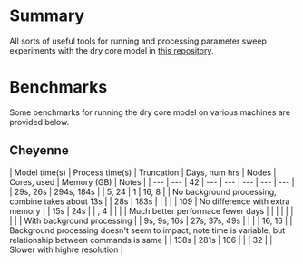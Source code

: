 <!-- Modifications to the GFDL dry core Fortran source for a series of experiments with the thermal damping timescale. For more info, see recent publication. -->
# Summary
All sorts of useful tools for running and processing parameter sweep experiments with the dry core model in [this repository](https://github.com/lukelbd/gfdl-drycore.git).

# Benchmarks
Some benchmarks for running the dry core model on various machines are provided below.

## Cheyenne

| Model time(s) | Process time(s) | Truncation | Days, num hrs | Nodes | Cores, used | Memory (GB) | Notes                                                                                                          |
| ---           | ---             | 42         | ---           | ---   | ---         | ---         | --- |
| 29s, 26s      | 294s, 184s      |           | 5, 24         | 1     | 16, 8       |             | No background processing, combine takes about 13s |
| 28s           | 183s            |           |              |      |            | 109         | No difference with extra memory |
| 15s           | 24s             |           | , 4          |      |            |            | Much better performace fewer days |
|              |                |           |              |      |            |            | With background processing |
| 9s, 9s, 16s   | 27s, 37s, 49s   |           |              |      | 16, 16      |            | Background processing doesn't seem to impact; note time is variable, but relationship between commands is same |
| 138s          | 281s            | 106        |              |      | 32          |            | Slower with highre resolution |
